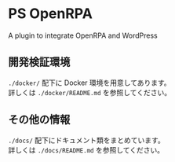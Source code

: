 # PS OpenRPA

A plugin to integrate OpenRPA and WordPress

## 開発検証環境

`./docker/` 配下に Docker 環境を用意してあります。  
詳しくは `./docker/README.md` を参照してください。

## その他の情報

`./docs/` 配下にドキュメント類をまとめています。  
詳しくは `./docs/README.md` を参照してください。
